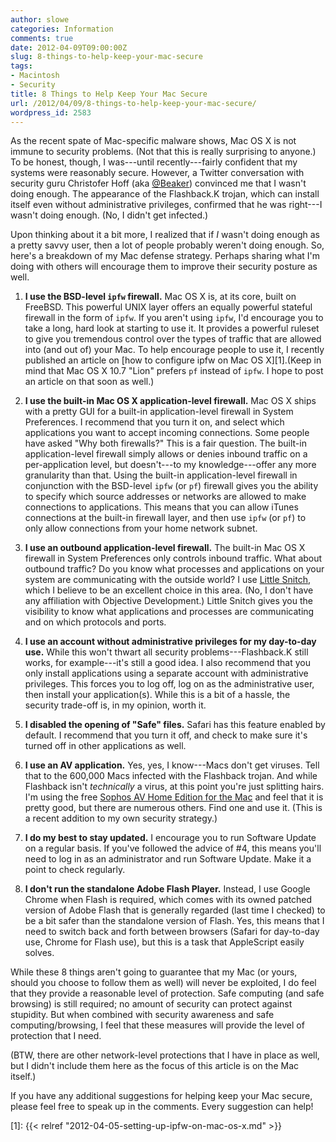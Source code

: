 ```yaml
---
author: slowe
categories: Information
comments: true
date: 2012-04-09T09:00:00Z
slug: 8-things-to-help-keep-your-mac-secure
tags:
- Macintosh
- Security
title: 8 Things to Help Keep Your Mac Secure
url: /2012/04/09/8-things-to-help-keep-your-mac-secure/
wordpress_id: 2583
---
```


As the recent spate of Mac-specific malware shows, Mac OS X is not immune to security problems. (Not that this is really surprising to anyone.) To be honest, though, I was---until recently---fairly confident that my systems were reasonably secure. However, a Twitter conversation with security guru Christofer Hoff (aka [@Beaker](http://twitter.com/#!/beaker)) convinced me that I wasn't doing enough. The appearance of the Flashback.K trojan, which can install itself even without administrative privileges, confirmed that he was right---I wasn't doing enough. (No, I didn't get infected.)

Upon thinking about it a bit more, I realized that if _I_ wasn't doing enough as a pretty savvy user, then a lot of people probably weren't doing enough. So, here's a breakdown of my Mac defense strategy. Perhaps sharing what I'm doing with others will encourage them to improve their security posture as well.

1. **I use the BSD-level `ipfw` firewall.** Mac OS X is, at its core, built on FreeBSD. This powerful UNIX layer offers an equally powerful stateful firewall in the form of `ipfw`. If you aren't using `ipfw`, I'd encourage you to take a long, hard look at starting to use it. It provides a powerful ruleset to give you tremendous control over the types of traffic that are allowed into (and out of) your Mac. To help encourage people to use it, I recently published an article on [how to configure ipfw on Mac OS X][1].(Keep in mind that Mac OS X 10.7 "Lion" prefers `pf` instead of `ipfw`. I hope to post an article on that soon as well.)

2. **I use the built-in Mac OS X application-level firewall.** Mac OS X ships with a pretty GUI for a built-in application-level firewall in System Preferences. I recommend that you turn it on, and select which applications you want to accept incoming connections. Some people have asked "Why both firewalls?" This is a fair question. The built-in application-level firewall simply allows or denies inbound traffic on a per-application level, but doesn't---to my knowledge---offer any more granularity than that. Using the built-in application-level firewall in conjunction with the BSD-level `ipfw` (or `pf`) firewall gives you the ability to specify which source addresses or networks are allowed to make connections to applications. This means that you can allow iTunes connections at the built-in firewall layer, and then use `ipfw` (or `pf`) to only allow connections from your home network subnet.

3. **I use an outbound application-level firewall.** The built-in Mac OS X firewall in System Preferences only controls inbound traffic. What about outbound traffic? Do you know what processes and applications on your system are communicating with the outside world? I use [Little Snitch](http://www.obdev.at/products/littlesnitch/index.html), which I believe to be an excellent choice in this area. (No, I don't have any affiliation with Objective Development.) Little Snitch gives you the visibility to know what applications and processes are communicating and on which protocols and ports.

4. **I use an account without administrative privileges for my day-to-day use.** While this won't thwart all security problems---Flashback.K still works, for example---it's still a good idea. I also recommend that you only install applications using a separate account with administrative privileges. This forces you to log off, log on as the administrative user, then install your application(s). While this is a bit of a hassle, the security trade-off is, in my opinion, worth it.

5. **I disabled the opening of "Safe" files.** Safari has this feature enabled by default. I recommend that you turn it off, and check to make sure it's turned off in other applications as well.

6. **I use an AV application.** Yes, yes, I know---Macs don't get viruses. Tell that to the 600,000 Macs infected with the Flashback trojan. And while Flashback isn't _technically_ a virus, at this point you're just splitting hairs. I'm using the free [Sophos AV Home Edition for the Mac](http://www.sophos.com/en-us/products/free-tools/sophos-antivirus-for-mac-home-edition.aspx) and feel that it is pretty good, but there are numerous others. Find one and use it. (This is a recent addition to my own security strategy.)

7. **I do my best to stay updated.** I encourage you to run Software Update on a regular basis. If you've followed the advice of #4, this means you'll need to log in as an administrator and run Software Update. Make it a point to check regularly.

8. **I don't run the standalone Adobe Flash Player.** Instead, I use Google Chrome when Flash is required, which comes with its owned patched version of Adobe Flash that is generally regarded (last time I checked) to be a bit safer than the standalone version of Flash. Yes, this means that I need to switch back and forth between browsers (Safari for day-to-day use, Chrome for Flash use), but this is a task that AppleScript easily solves.

While these 8 things aren't going to guarantee that my Mac (or yours, should you choose to follow them as well) will never be exploited, I do feel that they provide a reasonable level of protection. Safe computing (and safe browsing) is still required; no amount of security can protect against stupidity. But when combined with security awareness and safe computing/browsing, I feel that these measures will provide the level of protection that I need.

(BTW, there are other network-level protections that I have in place as well, but I didn't include them here as the focus of this article is on the Mac itself.)

If you have any additional suggestions for helping keep your Mac secure, please feel free to speak up in the comments. Every suggestion can help!

[1]: {{< relref "2012-04-05-setting-up-ipfw-on-mac-os-x.md" >}}
